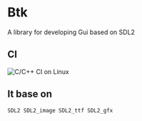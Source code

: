 # Btk

A library for developing Gui based on SDL2  

## CI

![C/C++ CI on Linux](https://github.com/BusyStudent/Btk/workflows/C/C++%20CI%20on%20Linux/badge.svg)

## It base on

    SDL2 SDL2_image SDL2_ttf SDL2_gfx
